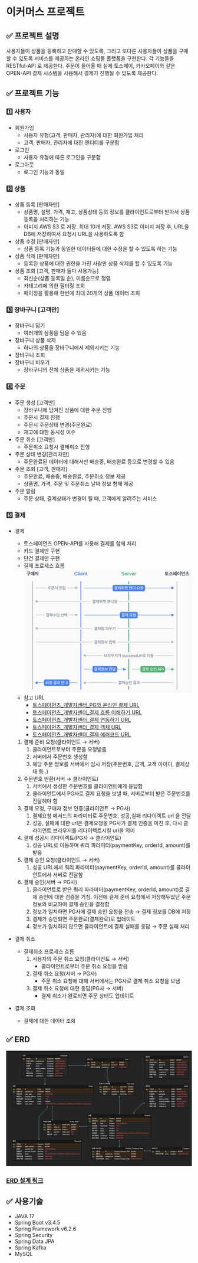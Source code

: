 # 이커머스 프로젝트


## ✅ 프로젝트 설명
사용자들이 상품을 등록하고 판매할 수 있도록, 그리고 또다른 사용자들이 상품을 구매할 수 있도록 서비스를 제공하는 온라인 쇼핑몰 플랫폼을 구현한다. 각 기능들을 RESTful-API 로 제공한다. 주문이 들어올 때 실제 토스페이, 카카오페이와 같은 OPEN-API 결제 시스템을 사용해서 결제가 진행될 수 있도록 제공한다.

## ✅ 프로젝트 기능

### 1️⃣ 사용자
- 회원가입
  - 사용자 유형(고객, 판매자, 관리자)에 대한 회원가입 처리
  - 고객, 판매자, 관리자에 대한 엔티티를 구분함
- 로그인
  - 사용자 유형에 따른 로그인을 구분함
- 로그아웃
  - 로그인 기능과 동일

### 2️⃣ 상품
- 상품 등록 [판매자만]
  - 상품명, 설명, 가격, 재고, 상품상태 등의 정보를 클라이언트로부터 받아서 상품등록을 처리하는 기능
  - 이미지 AWS S3 로 저장. 최대 10개 저장. AWS S3로 이미지 저장 후, URL을 DB에 저장하여서 요청시 URL을 사용하도록 함
- 상품 수정 [판매자만]
  - 상품 등록 기능과 동일한 데이터들에 대한 수정을 할 수 있도록 하는 기능
- 상품 삭제 [판매자만]
  - 등록된 상품에 대한 권한을 가진 사람만 상품 삭제를 할 수 있도록 기능
- 상품 조회 [고객, 판매자 둘다 사용가능]
  - 최신순(상품 등록일 순), 이름순으로 정렬
  - 카테고리에 의한 필터링 조회
  - 페이징을 활용해 한번에 최대 20개의 상품 데이터 조회

### 3️⃣ 장바구니 [고객만]
- 장바구니 담기
  - 여러개의 삼풍을 담을 수 있음
- 장바구니 상품 삭제
  - 하나의 상품을 장바구니에서 제외시키는 기능
- 장바구니 조회
- 장바구니 비우기
  - 장바구니의 전체 상품을 제외시키는 기능

### 4️⃣ 주문
- 주문 생성 [고객만]
  - 장바구니에 담겨진 상품에 대한 주문 진행
  - 주문시 결제 진행
  - 주문시 주문상태 변경(주문완료)
  - 재고에 대한 동시성 이슈
- 주문 취소 [고객만]
  - 주문취소 요청시 결제취소 진행
- 주문 상태 변경[관리자만]
  - 주문완료된 데이터에 대해서만 배송중, 배송완료 등으로 변경할 수 있음
- 주문 조회 [고객, 판매자]
  - 주문완료, 배송중, 배송완료, 주문취소 정보 제공
  - 상품명, 가격, 주문 및 주문취소 날짜 정보 함께 제공
- 주문 알림
  - 주문 상태, 결제상태가 변경이 될 때, 고객에게 알려주는 서비스

### 5️⃣ 결제
- 결제
  - 토스페이먼츠 OPEN-API를 사용해 결제를 함께 처리
  - 카드 결제만 구현
  - 단건  결제만 구현
  - 결제 프로세스 흐름
![payment_process.jpg](payment_process.jpg)
  - 참고 URL
    - [토스페이먼츠_개발자센터_PG와 온라인 결제 URL](https://docs.tosspayments.com/guides/v2/get-started/online-payment)
    - [토스페이먼츠_개발자센터_결제 흐름 이해하기 URL](https://docs.tosspayments.com/guides/v2/get-started/payment-flow)
    - [토스페이먼츠_개발자센터_결제 연동하기 URL](https://docs.tosspayments.com/guides/payment-widget/integration)
    - [토스페이먼츠_개발자센터_결제 객체 URL](https://docs.tosspayments.com/reference#%EA%B2%B0%EC%A0%9C)
    - [토스페이먼츠_개발자센터_결제 에러코드 URL](https://docs.tosspayments.com/reference/error-codes#%EA%B2%B0%EC%A0%9C-%EC%A1%B0%ED%9A%8C)
  1. 결제 준비 요청(클라이언트 → 서버)
     1. 클라이언트로부터 주문을 요청받음
     2. 서버에서 주문번호 생성함
     3. 해당 주문 정보를 서버에서 임시 저장(주문번호, 금액, 고객 아이디, 결제상태 등..)
  2. 주문번호 반환(서버 → 클라이언트)
     1. 서버에서 생성한 주문번호를 클라이언트에게 응답함
     2. 클라이언트에서 PG사로 결제 요청을 보낼 때, 서버로부터 받은 주문번호를 전달헤야 함
  3. 결제 요청, 구매자 정보 인증(클라이언트 → PG사)
     1. 결제요청 메서드의 파라미터로 주문번호, 성공,실패 리다이렉트 url 을 전달
     2. 성공, 실패에 대한 url은 결제요청을 PG사가 결제 인증을 마친 후, 다시 클라이언트 브라우저를 리다이렉트시킬 url을 의미
  4. 결제 성공시 리다이렉트(PG사 → 클라이언트)
     1. 성공 URL로 이동하며 쿼리 파라미터(paymentKey, orderId, amount)를 받음
  5. 결제 승인 요청(클라이언트 → 서버)
     1. 성공 URL에서 쿼리 파라미터(paymentKey, orderId, amount)를 클라이언트에서 서버로 전달함
  6. 결제 승인(서버 → PG사)
     1. 클라이언트로 받은 쿼리 파라미터(paymentKey, orderId, amount)로 결제 승인에 대한 검증을 거침. 이전에 결제 준비 요청에서 저장해두었던 주문정보와 비교하여 결제 승인을 결정함
     2. 정보가 일치하면 PG사에 결제 승인 요청을 전송 → 결제 정보를 DB에 저장
     3. 결제가 승인되면 주문완료(결제완료)로 업데이트
     4. 정보가 일치하지 않으면 클라이언트에 결제 실패를 응답 → 주문 실패 처리

- 결제 취소
  - 결제취소 프로세스 흐름
    1. 사용자의 주문 취소 요청(클라이언트 → 서버)
       - 클라이언트로부터 주문 취소 요정을 받음
    2. 결제 취소 요청(서버 → PG사)
       - 주문 취소 요청에 대해 서버에서는 PG사로 결제 취소 요청을 보냄
    3. 결제 취소 요청에 대한 응답(PG사 → 서버)
       - 결제 취소가 완료되면 주문 상태도 업데이트

- 결제 조회
  - 결제에 대한 데이터 조회

## ✅ ERD
![ERD_revised.jpg](ERD_revised.jpg)
### [ERD 설계 링크](https://www.erdcloud.com/d/J9rwTMoJ3f2hoBn3W)


## ✅ 사용기술
- JAVA 17
- Spring Boot v3.4.5
- Spring Framework v6.2.6
- Spring Security
- Spring Data JPA
- Spring Kafka
- MySQL